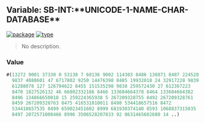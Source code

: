 ## Variable: SB-INT:\*\*UNICODE-1-NAME-CHAR-DATABASE\*\*
[![package](https://img.shields.io/badge/Package-SB--INT-5f9ea0.svg?style=social&colorA=999999)](../) [![type](https://img.shields.io/badge/Type-Variable-5f9ea0.svg?style=social&colorA=999999)](../#variable) 

> No description.

### Value
```cl
#(13272 9001 37330 0 53138 7 60136 9002 114303 8486 130871 8487 224520
  9837 4080601 47 6717802 9250 14476398 8485 19932018 24 32917228 9839
  61288078 127 126794622 8455 151535298 9838 259572430 27 612367223
  8470 1827526132 46 66802332186 8466 133604664378 8464 133604664382
  8496 134866650018 15 259224365938 5 267209328755 8492 267209328761
  8459 267209328763 8475 416531010011 8498 534418657516 8472
  534418657535 8499 659023451602 8999 681930374140 8593 1068837315035
  8497 2072571008466 8996 3506528207833 92 8631465602680 14 ..)
```
